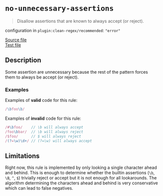 # `no-unnecessary-assertions`

> Disallow assertions that are known to always accept (or reject).

configuration in `plugin:clean-regex/recommended`: `"error"`

<!-- prettier-ignore -->
[Source file](https://github.com/RunDevelopment/eslint-plugin-clean-regex/blob/master/lib/rules/no-unnecessary-assertions.js) <br> [Test file](https://github.com/RunDevelopment/eslint-plugin-clean-regex/blob/master/tests/lib/rules/no-unnecessary-assertions.js)

## Description

Some assertion are unnecessary because the rest of the pattern forces them to
always be accept (or reject).

### Examples

Examples of **valid** code for this rule:

<!-- prettier-ignore -->
```js
/\bfoo\b/
```

Examples of **invalid** code for this rule:

<!-- prettier-ignore -->
```js
/#\bfoo/    // \b will always accept
/foo\bbar/  // \b will always reject
/$foo/      // $ will always reject
/(?=\w)\d+/ // (?=\w) will always accept
```

## Limitations

Right now, this rule is implemented by only looking a single character ahead and
behind. This is enough to determine whether the builtin assertions (`\b`, `\B`,
`^`, `$`) trivially reject or accept but it is not enough for all lookarounds.
The algorithm determining the characters ahead and behind is very conservative
which can lead to false negatives.
